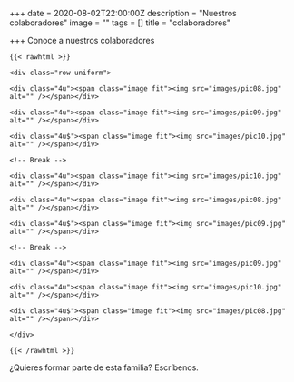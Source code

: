 +++
date = 2020-08-02T22:00:00Z
description = "Nuestros colaboradores"
image = ""
tags = []
title = "colaboradores"

+++
Conoce a nuestros colaboradores

    {{< rawhtml >}}

<div class="box alt">

	<div class="row uniform">

	<div class="4u"><span class="image fit"><img src="images/pic08.jpg" alt="" /></span></div>

	<div class="4u"><span class="image fit"><img src="images/pic09.jpg" alt="" /></span></div>

	<div class="4u$"><span class="image fit"><img src="images/pic10.jpg" alt="" /></span></div>

	<!-- Break -->

	<div class="4u"><span class="image fit"><img src="images/pic10.jpg" alt="" /></span></div>

	<div class="4u"><span class="image fit"><img src="images/pic08.jpg" alt="" /></span></div>

	<div class="4u$"><span class="image fit"><img src="images/pic09.jpg" alt="" /></span></div>

	<!-- Break -->

	<div class="4u"><span class="image fit"><img src="images/pic09.jpg" alt="" /></span></div>

	<div class="4u"><span class="image fit"><img src="images/pic10.jpg" alt="" /></span></div>

	<div class="4u$"><span class="image fit"><img src="images/pic08.jpg" alt="" /></span></div>

	</div>

</div>

    {{< /rawhtml >}}

¿Quieres formar parte de esta familia? Escríbenos.